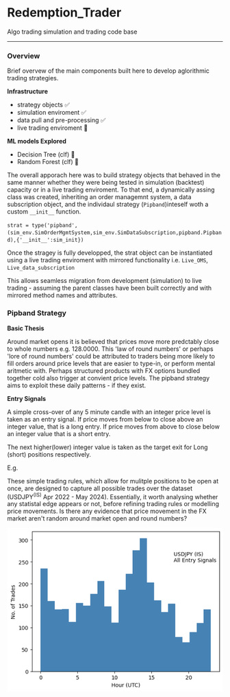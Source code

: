 # Redemption_Trader
Algo trading simulation and trading code base

---
### Overview
Brief overvew of the main components built here to develop aglorithmic trading strategies.

**Infrastructure**
- strategy objects :white_check_mark:
- simulation enviroment :white_check_mark:
- data pull and pre-processing :white_check_mark:
- live trading enviroment :red_circle:

**ML models Explored**
- Decision Tree (clf) :small_orange_diamond:
- Random Forest (clf) :small_orange_diamond:

The overall apporach here was to build strategy objects that behaved in the same manner whether they were being tested in simulation (backtest) capacity or in a live trading enviroment. To that end, a dynamically assing class was created, inheriting an order managemnt system, a data subscription object, and the individaul strategy (`Pipband`)inteself woth a custom `__init__` function.

`strat = type('pipband', (sim_env.SimOrderMgmtSystem,sim_env.SimDataSubscription,pipband.Pipband),{'__init__':sim_init})`

Once the stragey is fully developped, the strat object can be instantiated using a live trading enviroment with mirrored functionality i.e. `Live_OMS`, `Live_data_subscription`

This allows seamless migration from development (simulation) to live trading - assuming the parent classes have been built correctly and with mirrored method names and attributes. 

### Pipband Strategy
**Basic Thesis**

Around market opens it is believed that prices move more predctably close to whole numbers e.g. 128.0000. This 'law of round numbers' or perhaps 'lore of round numbers' could be attributed to traders being more likely to fill orders around price levels that are easier to type-in, or perform mental aritmetic with. Perhaps structured products with FX options bundled together cold also trigger at convient price levels. The pipband strategy aims to exploit these daily patterns - if they exist.


**Entry Signals**

A simple cross-over of any 5 minute candle with an integer price level is taken as an entry signal. If price moves from below to close above an integer value, that is a long entry. If price moves from above to close below an integer value that is a short entry. 

The next higher(lower) integer value is taken as the target exit for Long (short) positions respectively.

E.g.



These simple trading rules, which allow for mulitple positions to be open at once, are designed to capture all possible trades over the dataset (USDJPY<sup>(IS)</sup> Apr 2022 - May 2024). Essentially, it worth analysing whether any statistal edge appears or not, before refining trading rules or modelling price movements. Is there any evidence that price movement in the FX market aren't random around market open and round numbers?


![no_trades_per_hour1](./Strategy_Exploration/pipband_exploration/figures/no_trades_per_hour.png)






